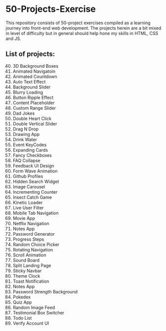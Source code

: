 # 50-Projects-Exercise
This repository consists of 50-project exercises compiled as a learning journey into front-end web development.
The projects herein are a bit mixed in level of difficulty but in general should help hone my skills in HTML, CSS and JS.

## List of projects:
40. 3D Background Boxes
1. Animated Navigatoin
35. Animated Countdown
2. Auto Text Effect
3. Background Slider
4. Blurry Loading
5. Button Ripple Effect
6. Content Placeholder
44. Custom Range Slider
7. Dad Jokes
8. Double Heart Click
9. Double Vertical Slider
10. Drag N Drop
11. Drawing App
12. Drink Water
13. Event KeyCodes
14. Expanding Cards
15. Fancy Checkboxes
16. FAQ Collapse
43. Feedback UI Design
17. Form Wave Animation
18. Github Profiles
19. Hidden Search Widget
36. Image Carousel
20. Incrementing Counter
50. Insect Catch Game
21. Kinetic Loader
42. Live User Filter
38. Mobile Tab Navigation
22. Movie App
45. Netflix Navigation
23. Notes App
24. Password Generator
25. Progress Steps
26. Random Choice Picker
27. Rotating Navigation
28. Scroll Animation
29. Sound Board
30. Split Landing Page
31. Sticky Navbar
32. Theme Clock
33. Toast Notification
34. Notes App
39. Password Strength Background
37. Pokedex
46. Quiz App
48. Random Image Feed
47. Testimonial Box Switcher
49. Todo List
41. Verify Account UI
